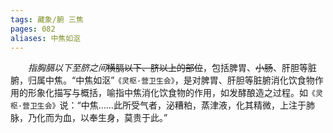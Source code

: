 ```yaml
---
tags: 藏象/腑 三焦
pages: 082
aliases: 中焦如沤
---
```

&emsp;&emsp;<dfn>指胸膈以下至脐之间</dfn>~~横膈以下、脐以上的部位~~，包括脾胃、~~小肠~~、肝胆等脏腑，归属中焦。“中焦如沤”`《灵枢·营卫生会》`，是对脾胃、肝胆等脏腑消化饮食物作用的形象化描写与概括，喻指中焦消化饮食物的作用，如发酵酿造之过程。如`《灵枢·营卫生会》`说：“中焦……此所受气者，泌糟粕，蒸津液，化其精微，上注于肺脉，乃化而为血，以奉生身，莫贵于此。”